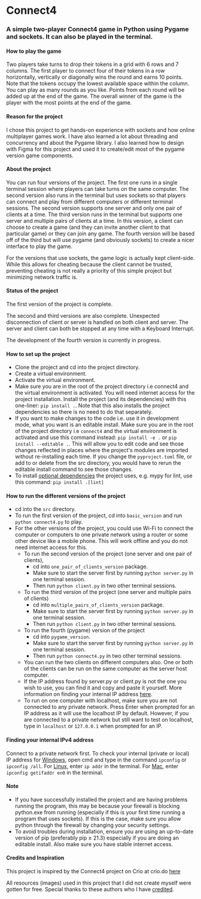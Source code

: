 # Connect4

### A simple two-player Connect4 game in Python using Pygame and sockets. It can also be played in the terminal.

#### How to play the game
Two players take turns to drop their tokens in a grid with 6 rows and 7 columns. The first player to connect four of their tokens in a row horizontally, vertically or diagonally wins the round and earns 10 points. Note that the tokens occupy the lowest available space within the column. You can play as many rounds as you like. Points from each round will be added up at the end of the game. The overall winner of the game is the player with the most points at the end of the game.

#### Reason for the project
I chose this project to get hands-on experience with sockets and how online multiplayer games work. I have also learned a lot about threading and concurrency and about the Pygame library. I also learned how to design with Figma for this project and used it to create/edit most of the pygame version game components.

#### About the project
You can run four versions of the project. The first one runs in a single terminal session where players can take turns on the same computer. The second version also runs in the terminal but uses sockets so that players can connect and play from different computers or different terminal sessions. The second version supports one server and only one pair of clients at a time. The third version runs in the terminal but supports one server and multiple pairs of clients at a time. In this version, a client can choose to create a game (and they can invite another client to that particular game) or they can join any game. The fourth version will be based off of the third but will use pygame (and obviously sockets) to create a nicer interface to play the game.

For the versions that use sockets, the game logic is actually kept client-side. While this allows for cheating because the client cannot be trusted, preventing cheating is not really a priority of this simple project but minimizing network traffic is.

#### Status of the project
The first version of the project is complete. 

The second and third versions are also complete. Unexpected disconnection of client or server is handled on both client and server. The server and client can both be stopped at any time with a Keyboard Interrupt.

The development of the fourth version is currently in progress.

#### How to set up the project
- Clone the project and cd into the project directory.
- Create a virtual environment.
- Activate the virtual environment.
- Make sure you are in the root of the project directory i.e connect4 and the virtual environment is activated. You will need internet access for the project installation. Install the project (and its dependencies) with this one-liner: `pip install .`. Note that this also installs the project dependencies so there is no need to do that separately.
- If you want to make changes to the code i.e. use it in development mode, what you want is an editable install. Make sure you are in the root of the project directory i.e `connect4` and the virtual environment is activated and use this command instead: `pip install -e .` or `pip install --editable .`. This will allow you to edit code and see those changes reflected in places where the project's modules are imported without re-installing each time. If you change the `pyproject.toml` file, or add to or delete from the src directory, you would have to rerun the editable install command to see those changes. 
- To install [optional dependencies](https://github.com/Winnie-Fred/Connect4/blob/d5d4db3c0a965ef12b2bd5b72821a4a0b8d8a5c5/pyproject.toml#L26) the project uses, e.g. mypy for lint, use this command: `pip install .[lint]`

#### How to run the different versions of the project
- cd into the `src` directory.
- To run the first version of the project, cd into `basic_version` and run `python connect4.py` to play.
- For the other versions of the project, you could use Wi-Fi to connect the computer or computers to one private network using a router or some other device like a mobile phone. This will work offline and you do not need internet access for this.
    - To run the second version of the project (one server and one pair of clients),
        - cd into `one_pair_of_clients_version` package.
        - Make sure to start the server first by running `python server.py` in one terminal session. 
        - Then run `python client.py` in two other terminal sessions. 
    - To run the third version of the project (one server and multiple pairs of clients)
        - cd into `multiple_pairs_of_clients_version` package.
        - Make sure to start the server first by running `python server.py` in one terminal session. 
        - Then run `python client.py` in two other terminal sessions.
    - To run the fourth (pygame) version of the project
        - cd into `pygame_version`.
        - Make sure to start the server first by running `python server.py` in one terminal session. 
        - Then run `python connect4.py` in two other terminal sessions.
    - You can run the two clients on different computers also. One or both of the clients can be run on the same computer as the server host computer. 
    - If the IP address found by server.py or client.py is not the one you wish to use, you can find it and copy and paste it yourself. More information on finding your internal IP address [here](#finding-your-internal-ipv4-address).
    - To run on one computer with localhost, make sure you are not connected to any private network. Press Enter when prompted for an IP address as it will use the localhost IP by default. However, if you are connected to a private network but still want to test on localhost, type in `localhost` or `127.0.0.1` when prompted for an IP.

#### Finding your internal IPv4 address
Connect to a private network first. To check your internal (private or local) IP address for [Windows](https://www.sas.upenn.edu/~jasonrw/HowTo-FindIP.htm#:~:text=From%20the%20desktop%2C%20navigate%20through%3B%20Logo%20%3E%20type%20%22cmd,by%20Windows%20will%20be%20displayed.), open cmd and type in the command `ipconfig` or `ipconfig /all`. For [Linux](https://constellix.com/news/what-is-my-ip-address#:~:text=Finding%20My%20IP%20for%20Linux%20Users&text=In%20the%20terminal%20enter%20one,is%20connected%20to%20the%20network.), enter `ip addr` in the terminal. For [Mac](https://www.macworld.com/article/673075/how-to-find-your-macs-ip-address.html), enter `ipconfig getifaddr en0` in the terminal.

#### Note
- If you have successfully installed the project and are having problems running the program, this may be because your firewall is blocking python.exe from running (especially if this is your first time running a program that uses sockets). If this is the case, make sure you allow python through the firewall by changing your security settings.
- To avoid troubles during installation, ensure you are using an up-to-date version of pip (preferably pip ≥ 21.3) especially if you are doing an editable install. Also make sure you have stable internet access.

#### Credits and Inspiration
This project is inspired by the Connect4 project on Crio at crio.do [here](https://www.crio.do/projects/python-multiplayer-game-connect4/)

All resources (images) used in this project that I did not create myself were gotten for free. Special thanks to these authors who I have [credited](https://github.com/Winnie-Fred/Connect4/blob/c2c27e70c7ae6c9251e205f844b6b485536b66d0/credits.md).
